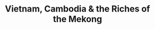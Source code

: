 ---
category: river
title: Vietnam, Cambodia & the Riches of the Mekong
class: vietnam-cambodia-and-the-riches-of-the-mekong
cruiseline: Ama Waterways – AmaDara
special-info: 2 night hotel stay in Siem Reap, Flights, transfers, shore excursions and drinks
price: 2399
nights: 11
cruise-url: http://www.planetcruise.co.uk/amawaterways-cruises/amadara/23-September-2016/93532?referrersiteid=970
---